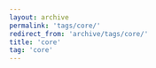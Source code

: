```yaml
---
layout: archive
permalink: 'tags/core/'
redirect_from: 'archive/tags/core/'
title: 'core'
tag: 'core'
---
```

